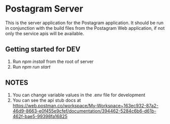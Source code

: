 # Postagram Server

This is the server application for the Postagram application.  It should be run in conjunction with the build files from the Postagram Web application, if not only the service apis will be available.

## Getting started for DEV

1. Run *npm install* from the root of server
2. Run *npm run start*


## NOTES

1. You can change variable values in the .env file for development
2. You can see the api stub docs at https://web.postman.co/workspace/My-Workspace~163ec932-87a2-46d9-8663-e0f455e9cfef/documentation/394462-5284c6b6-d61b-462f-bae5-99398fa16825



